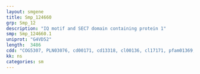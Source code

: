 ```yaml
---
layout: smgene
title: Smp_124660
grp: Smp_12
description: "IQ motif and SEC7 domain containing protein 1"
smp: Smp_124660.1
uniprot: "G4VD52"
length:  3486
cdd: "COG5307, PLN03076, cd00171, cd13318, cl00136, cl17171, pfam01369, smart00222"
kk: ns
categories: sm
---
```

